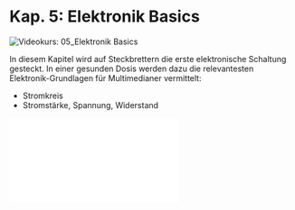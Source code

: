 # Kap. 5: Elektronik Basics

![Videokurs: 05_Elektronik Basics](https://youtu.be/a7-HEXB-dL4?si=3n8OFI40RsfsdV9d)

In diesem Kapitel wird auf Steckbrettern die erste elektronische Schaltung gesteckt.
In einer gesunden Dosis werden dazu die relevantesten Elektronik-Grundlagen für Multimedianer vermittelt: 

* Stromkreis
* Stromstärke, Spannung, Widerstand

![Steckplan](Zeichne_Signalverlauf_ein.pdf)